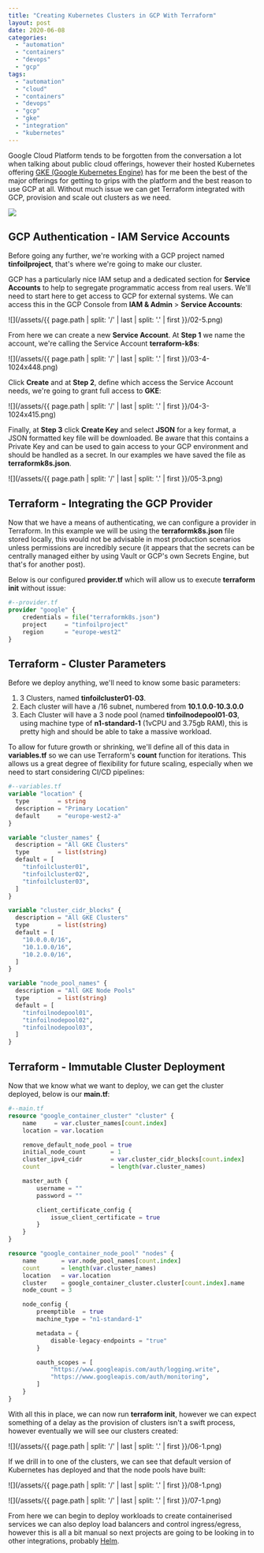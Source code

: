 ```yaml
---
title: "Creating Kubernetes Clusters in GCP With Terraform"
layout: post
date: 2020-06-08
categories: 
  - "automation"
  - "containers"
  - "devops"
  - "gcp"
tags: 
  - "automation"
  - "cloud"
  - "containers"
  - "devops"
  - "gcp"
  - "gke"
  - "integration"
  - "kubernetes"
---
```


Google Cloud Platform tends to be forgotten from the conversation a lot when talking about public cloud offerings, however their hosted Kubernetes offering [GKE (Google Kubernetes Engine)](https://cloud.google.com/kubernetes-engine) has for me been the best of the major offerings for getting to grips with the platform and the best reason to use GCP at all. Without much issue we can get Terraform integrated with GCP, provision and scale out clusters as we need.

<img src="/assets/{{ page.path | split: '/' | last | split: '.' | first }}/01-4.png" class="scaled-img-75">

## GCP Authentication - IAM Service Accounts

Before going any further, we're working with a GCP project named **tinfoilproject**, that's where we're going to make our cluster.

GCP has a particularly nice IAM setup and a dedicated section for **Service Accounts** to help to segregate programmatic access from real users. We'll need to start here to get access to GCP for external systems. We can access this in the GCP Console from **IAM & Admin** \> **Service Accounts**:

![](/assets/{{ page.path | split: '/' | last | split: '.' | first }}/02-5.png)

From here we can create a new **Service Account**. At **Step 1** we name the account, we're calling the Service Account **terraform-k8s**:

![](/assets/{{ page.path | split: '/' | last | split: '.' | first }}/03-4-1024x448.png)

Click **Create** and at **Step 2**, define which access the Service Account needs, we're going to grant full access to **GKE**:

![](/assets/{{ page.path | split: '/' | last | split: '.' | first }}/04-3-1024x415.png)

Finally, at **Step 3** click **Create Key** and select **JSON** for a key format, a JSON formatted key file will be downloaded. Be aware that this contains a Private Key and can be used to gain access to your GCP environment and should be handled as a secret. In our examples we have saved the file as **terraformk8s.json**.

![](/assets/{{ page.path | split: '/' | last | split: '.' | first }}/05-3.png)

## Terraform - Integrating the GCP Provider

Now that we have a means of authenticating, we can configure a provider in Terraform. In this example we will be using the **terraformk8s.json** file stored locally, this would not be advisable in most production scenarios unless permissions are incredibly secure (it appears that the secrets can be centrally managed either by using Vault or GCP's own Secrets Engine, but that's for another post).

Below is our configured **provider.tf** which will allow us to execute **terraform init** without issue:

```terraform
#--provider.tf
provider "google" {
    credentials = file("terraformk8s.json")
    project     = "tinfoilproject"
    region      = "europe-west2"
}
```

## Terraform - Cluster Parameters

Before we deploy anything, we'll need to know some basic parameters:

1. 3 Clusters, named **tinfoilcluster01**\-**03**.
2. Each cluster will have a /16 subnet, numbered from **10.1**.**0.0**\-**10.3.0.0**
3. Each Cluster will have a 3 node pool (named **tinfoilnodepool01**\-**03**, using machine type of **n1-standard-1** (1vCPU and 3.75gb RAM), this is pretty high and should be able to take a massive workload.

To allow for future growth or shrinking, we'll define all of this data in **variables.tf** so we can use Terraform's **count** function for iterations. This allows us a great degree of flexibility for future scaling, especially when we need to start considering CI/CD pipelines:

```terraform
#--variables.tf
variable "location" {
  type        = string
  description = "Primary Location"
  default     = "europe-west2-a"
}

variable "cluster_names" {
  description = "All GKE Clusters"
  type        = list(string)
  default = [
    "tinfoilcluster01",
    "tinfoilcluster02",
    "tinfoilcluster03",
  ]
}

variable "cluster_cidr_blocks" {
  description = "All GKE Clusters"
  type        = list(string)
  default = [
    "10.0.0.0/16",
    "10.1.0.0/16",
    "10.2.0.0/16",
  ]
}

variable "node_pool_names" {
  description = "All GKE Node Pools"
  type        = list(string)
  default = [
    "tinfoilnodepool01",
    "tinfoilnodepool02",
    "tinfoilnodepool03",
  ]
}
```

## Terraform - Immutable Cluster Deployment

Now that we know what we want to deploy, we can get the cluster deployed, below is our **main.tf**:

```terraform
#--main.tf
resource "google_container_cluster" "cluster" {
    name     = var.cluster_names[count.index]
    location = var.location

    remove_default_node_pool = true
    initial_node_count       = 1
    cluster_ipv4_cidr        = var.cluster_cidr_blocks[count.index]
    count                    = length(var.cluster_names)

    master_auth {
        username = ""
        password = ""

        client_certificate_config {
            issue_client_certificate = true
        }
    }
}

resource "google_container_node_pool" "nodes" {
    name       = var.node_pool_names[count.index]
    count      = length(var.cluster_names)
    location   = var.location
    cluster    = google_container_cluster.cluster[count.index].name
    node_count = 3

    node_config {
        preemptible  = true
        machine_type = "n1-standard-1"

        metadata = {
            disable-legacy-endpoints = "true"
        }

        oauth_scopes = [
            "https://www.googleapis.com/auth/logging.write",
            "https://www.googleapis.com/auth/monitoring",
        ]
    }
}
```

With all this in place, we can now run **terraform init**, however we can expect something of a delay as the provision of clusters isn't a swift process, however eventually we will see our clusters created:

![](/assets/{{ page.path | split: '/' | last | split: '.' | first }}/06-1.png)

If we drill in to one of the clusters, we can see that default version of Kubernetes has deployed and that the node pools have built:

![](/assets/{{ page.path | split: '/' | last | split: '.' | first }}/08-1.png)

![](/assets/{{ page.path | split: '/' | last | split: '.' | first }}/07-1.png)

From here we can begin to deploy workloads to create containerised services we can also deploy load balancers and control ingress/egress, however this is all a bit manual so next projects are going to be looking in to other integrations, probably [Helm](https://helm.sh/).
